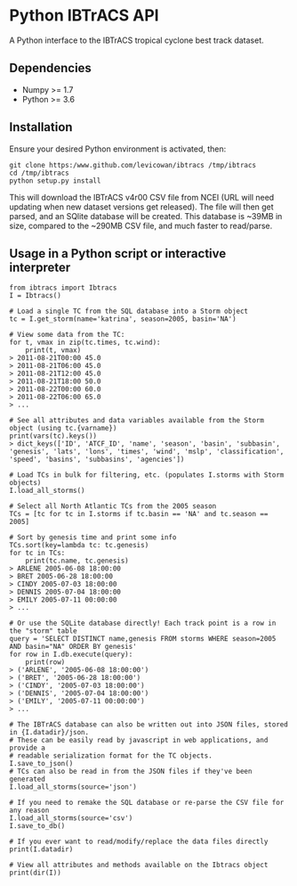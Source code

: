 # Python IBTrACS API

A Python interface to the IBTrACS tropical cyclone best track dataset.

## Dependencies
- Numpy >= 1.7
- Python >= 3.6

## Installation

Ensure your desired Python environment is activated, then:
```
git clone https:/www.github.com/levicowan/ibtracs /tmp/ibtracs
cd /tmp/ibtracs
python setup.py install
```

This will download the IBTrACS v4r00 CSV file from NCEI (URL will need updating when new dataset versions get released). The file will then get parsed, and an SQlite database will be created. This database is ~39MB in size, compared to the ~290MB CSV file, and much faster to read/parse.

## Usage in a Python script or interactive interpreter

```
from ibtracs import Ibtracs
I = Ibtracs()

# Load a single TC from the SQL database into a Storm object
tc = I.get_storm(name='katrina', season=2005, basin='NA')

# View some data from the TC:
for t, vmax in zip(tc.times, tc.wind):
    print(t, vmax)
> 2011-08-21T00:00 45.0
> 2011-08-21T06:00 45.0
> 2011-08-21T12:00 45.0
> 2011-08-21T18:00 50.0
> 2011-08-22T00:00 60.0
> 2011-08-22T06:00 65.0
> ...

# See all attributes and data variables available from the Storm object (using tc.{varname})
print(vars(tc).keys())
> dict_keys(['ID', 'ATCF_ID', 'name', 'season', 'basin', 'subbasin', 'genesis', 'lats', 'lons', 'times', 'wind', 'mslp', 'classification', 'speed', 'basins', 'subbasins', 'agencies'])

# Load TCs in bulk for filtering, etc. (populates I.storms with Storm objects)
I.load_all_storms()

# Select all North Atlantic TCs from the 2005 season
TCs = [tc for tc in I.storms if tc.basin == 'NA' and tc.season == 2005]

# Sort by genesis time and print some info
TCs.sort(key=lambda tc: tc.genesis)
for tc in TCs:
    print(tc.name, tc.genesis)
> ARLENE 2005-06-08 18:00:00
> BRET 2005-06-28 18:00:00
> CINDY 2005-07-03 18:00:00
> DENNIS 2005-07-04 18:00:00
> EMILY 2005-07-11 00:00:00
> ...

# Or use the SQLite database directly! Each track point is a row in the "storm" table
query = 'SELECT DISTINCT name,genesis FROM storms WHERE season=2005 AND basin="NA" ORDER BY genesis'
for row in I.db.execute(query):
    print(row)
> ('ARLENE', '2005-06-08 18:00:00')
> ('BRET', '2005-06-28 18:00:00')
> ('CINDY', '2005-07-03 18:00:00')
> ('DENNIS', '2005-07-04 18:00:00')
> ('EMILY', '2005-07-11 00:00:00')
> ...

# The IBTrACS database can also be written out into JSON files, stored in {I.datadir}/json.
# These can be easily read by javascript in web applications, and provide a
# readable serialization format for the TC objects.
I.save_to_json()
# TCs can also be read in from the JSON files if they've been generated
I.load_all_storms(source='json')

# If you need to remake the SQL database or re-parse the CSV file for any reason
I.load_all_storms(source='csv')
I.save_to_db()

# If you ever want to read/modify/replace the data files directly
print(I.datadir)

# View all attributes and methods available on the Ibtracs object
print(dir(I))
```
